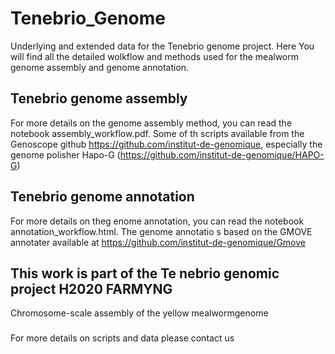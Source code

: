# Tenebrio_Genome
Underlying and extended data for the Tenebrio genome project. Here You will find all the detailed wolkflow and methods used for the mealworm genome assembly and genome annotation.
## Tenebrio genome assembly
For more details on the genome assembly method, you can read the notebook assembly_workflow.pdf. Some of th scripts available from the Genoscope github https://github.com/institut-de-genomique, especially the genome polisher Hapo-G (https://github.com/institut-de-genomique/HAPO-G) 
## Tenebrio genome annotation
For more details on theg enome annotation, you can read the notebook annotation_workflow.html. The genome annotatio s based on the GMOVE annotater available at https://github.com/institut-de-genomique/Gmove
## This work is part of the Te nebrio genomic project H2020 FARMYNG
Chromosome-scale  assembly  of  the  yellow  mealwormgenome

###
For more details on scripts and data please contact us


